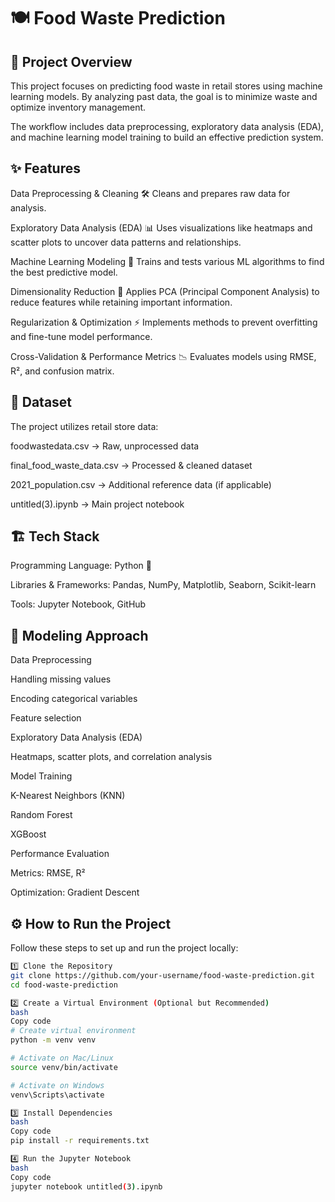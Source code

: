# **🍽️ Food Waste Prediction**















##  📌 Project Overview

This project focuses on predicting food waste in retail stores using machine learning models. By analyzing past data, the goal is to minimize waste and optimize inventory management.

The workflow includes data preprocessing, exploratory data analysis (EDA), and machine learning model training to build an effective prediction system.

##  ✨ Features

Data Preprocessing & Cleaning 🛠️
Cleans and prepares raw data for analysis.

Exploratory Data Analysis (EDA) 📊
Uses visualizations like heatmaps and scatter plots to uncover data patterns and relationships.

Machine Learning Modeling 🤖
Trains and tests various ML algorithms to find the best predictive model.

Dimensionality Reduction 🔻
Applies PCA (Principal Component Analysis) to reduce features while retaining important information.

Regularization & Optimization ⚡
Implements methods to prevent overfitting and fine-tune model performance.

Cross-Validation & Performance Metrics 📉
Evaluates models using RMSE, R², and confusion matrix.

##  📂 Dataset

The project utilizes retail store data:

foodwastedata.csv → Raw, unprocessed data

final_food_waste_data.csv → Processed & cleaned dataset

2021_population.csv → Additional reference data (if applicable)

untitled(3).ipynb → Main project notebook

##  🏗️ Tech Stack

Programming Language: Python 🐍

Libraries & Frameworks: Pandas, NumPy, Matplotlib, Seaborn, Scikit-learn

Tools: Jupyter Notebook, GitHub

##  🧩 Modeling Approach

Data Preprocessing

Handling missing values

Encoding categorical variables

Feature selection

Exploratory Data Analysis (EDA)

Heatmaps, scatter plots, and correlation analysis

Model Training

K-Nearest Neighbors (KNN)

Random Forest

XGBoost

Performance Evaluation

Metrics: RMSE, R²

Optimization: Gradient Descent

## ⚙️ How to Run the Project

Follow these steps to set up and run the project locally:

```bash
1️⃣ Clone the Repository
git clone https://github.com/your-username/food-waste-prediction.git
cd food-waste-prediction

2️⃣ Create a Virtual Environment (Optional but Recommended)
bash
Copy code
# Create virtual environment
python -m venv venv

# Activate on Mac/Linux
source venv/bin/activate

# Activate on Windows
venv\Scripts\activate

3️⃣ Install Dependencies
bash
Copy code
pip install -r requirements.txt

4️⃣ Run the Jupyter Notebook
bash
Copy code
jupyter notebook untitled(3).ipynb
